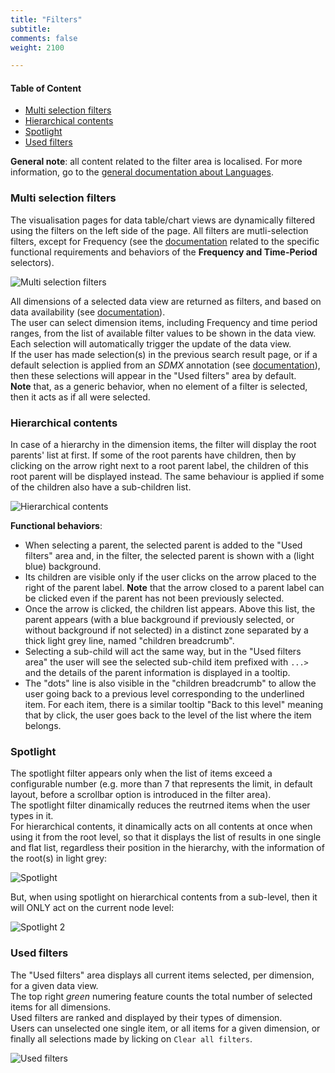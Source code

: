```yaml
---
title: "Filters"
subtitle: 
comments: false
weight: 2100

---
```


#### Table of Content
- [Multi selection filters](#multi-selection-filters)
- [Hierarchical contents](#hierarchical-contents)
- [Spotlight](#spotlight)
- [Used filters](#used-filters)

**General note**: all content related to the filter area is localised. For more information, go to the [general documentation about Languages](https://sis-cc.gitlab.io/dotstatsuite-documentation/using-de/general-layout/#language).

### Multi selection filters
The visualisation pages for data table/chart views are dynamically filtered using the filters on the left side of the page. All filters are mutli-selection filters, except for Frequency (see the [documentation](https://sis-cc.gitlab.io/dotstatsuite-documentation/using-de/viewing-data/filters/time-period/) related to the specific functional requirements and behaviors of the **Frequency and Time-Period** selectors).  

![Multi selection filters](/images/de-filters1.png)

All dimensions of a selected data view are returned as filters, and based on data availability (see [documentation](https://sis-cc.gitlab.io/dotstatsuite-documentation/using-de/viewing-data/filters/data-availability/)).  
The user can select dimension items, including Frequency and time period ranges, from the list of available filter values to be shown in the data view. Each selection will automatically trigger the update of the data view.  
If the user has made selection(s) in the previous search result page, or if a default selection is applied from an *SDMX* annotation (see [documentation](https://sis-cc.gitlab.io/dotstatsuite-documentation/using-dlm/custom-data-view/default-selection/)), then these selections will appear in the "Used filters" area by default.  
**Note** that, as a generic behavior, when no element of a filter is selected, then it acts as if all were selected.

### Hierarchical contents
In case of a hierarchy in the dimension items, the filter will display the root parents' list at first. If some of the root parents have children, then by clicking on the arrow right next to a root parent label, the children of this root parent will be displayed instead. The same behaviour is applied if some of the children also have a sub-children list.  

![Hierarchical contents](/images/de-filters2.png)

**Functional behaviors**:
* When selecting a parent, the selected parent is added to the "Used filters" area and, in the filter, the selected parent is shown with a (light blue) background.
* Its children are visible only if the user clicks on the arrow placed to the right of the parent label. **Note** that the arrow closed to a parent label can be clicked even if the parent has not been previously selected.
* Once the arrow is clicked, the children list appears. Above this list, the parent appears (with a blue background if previously selected, or without background if not selected) in a distinct zone separated by a thick light grey line, named "children breadcrumb".
* Selecting a sub-child will act the same way, but in the "Used filters area" the user will see the selected sub-child item prefixed with `...>` and the details of the parent information is displayed in a tooltip.
* The "dots" line is also visible in the "children breadcrumb" to allow the user going back to a previous level corresponding to the underlined item. For each item, there is a similar tooltip "Back to this level" meaning that by click, the user goes back to the level of the list where the item belongs.

### Spotlight
The spotlight filter appears only when the list of items exceed a configurable number (e.g. more than 7 that represents the limit, in default layout, before a scrollbar option is introduced in the filter area).  
The spotlight filter dinamically reduces the reutrned items when the user types in it.  
For hierarchical contents, it dinamically acts on all contents at once when using it from the root level, so that it displays the list of results in one single and flat list, regardless their position in the hierarchy, with the information of the root(s) in light grey:

![Spotlight](/images/de-filters3.png)

But, when using spotlight on hierarchical contents from a sub-level, then it will ONLY act on the current node level:

![Spotlight 2](/images/de-filters4.png)

### Used filters
The "Used filters" area displays all current items selected, per dimension, for a given data view.  
The top right *green* numering feature counts the total number of selected items for all dimensions.  
Used filters are ranked and displayed by their types of dimension.  
Users can unselected one single item, or all items for a given dimension, or finally all selections made by licking on `Clear all filters`.

![Used filters](/images/de-filters5.png)
